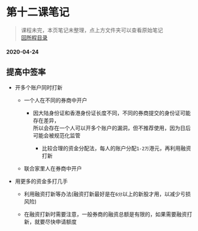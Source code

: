 # 第十二课笔记

> 课程未完，本页笔记未整理，点上方文件夹可以查看原始笔记<br/>[回所程目录](/ichangtou/stock/hk_stock_newlucky/README.md)

#### 2020-04-24

## 提高中签率

+ 开多个账户同时打新

  - 一个人在不同的券商中开户

    + 因大陆身份证和香港身份证长度不同，不同的券商提交的身份证可能存在差异，<br/>所以会存在一个人可以开多个账户的漏洞，但不推荐使用，因为日后可能会被规范化监管

      - 比较合理的资金分配法，每人的账户分配`1-2万`港元，再利用融资打新

  - 联合家里人在券商中开户

+ 用更多的资金多打几手

  - 利用融资打新等办法(融资打新最好是在`6分`以上的新股才用，以减少亏损风险)

  - 在融资打新时需要注意，一般券商的融资总额是有限的，如果需要融资打新，就要尽快申请额度
